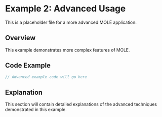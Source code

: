 # Example 2: Advanced Usage

This is a placeholder file for a more advanced MOLE application.

## Overview

This example demonstrates more complex features of MOLE.

## Code Example

```cpp
// Advanced example code will go here
```

## Explanation

This section will contain detailed explanations of the advanced techniques demonstrated in this example. 